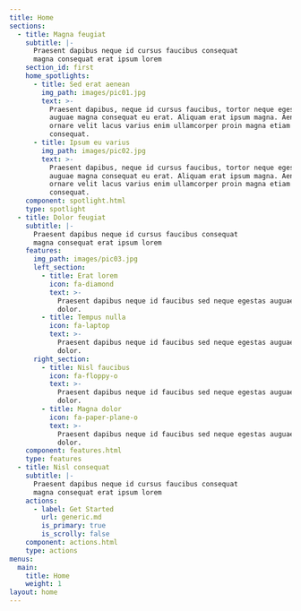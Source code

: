 ```yaml
---
title: Home
sections:
  - title: Magna feugiat
    subtitle: |-
      Praesent dapibus neque id cursus faucibus consequat  
      magna consequat erat ipsum lorem
    section_id: first
    home_spotlights:
      - title: Sed erat aenean
        img_path: images/pic01.jpg
        text: >-
          Praesent dapibus, neque id cursus faucibus, tortor neque egestas
          auguae magna consequat eu erat. Aliquam erat ipsum magna. Aenean
          ornare velit lacus varius enim ullamcorper proin magna etiam
          consequat.
      - title: Ipsum eu varius
        img_path: images/pic02.jpg
        text: >-
          Praesent dapibus, neque id cursus faucibus, tortor neque egestas
          auguae magna consequat eu erat. Aliquam erat ipsum magna. Aenean
          ornare velit lacus varius enim ullamcorper proin magna etiam
          consequat.
    component: spotlight.html
    type: spotlight
  - title: Dolor feugiat
    subtitle: |-
      Praesent dapibus neque id cursus faucibus consequat  
      magna consequat erat ipsum lorem
    features:
      img_path: images/pic03.jpg
      left_section:
        - title: Erat lorem
          icon: fa-diamond
          text: >-
            Praesent dapibus neque id faucibus sed neque egestas auguae ipsum
            dolor.
        - title: Tempus nulla
          icon: fa-laptop
          text: >-
            Praesent dapibus neque id faucibus sed neque egestas auguae ipsum
            dolor.
      right_section:
        - title: Nisl faucibus
          icon: fa-floppy-o
          text: >-
            Praesent dapibus neque id faucibus sed neque egestas auguae ipsum
            dolor.
        - title: Magna dolor
          icon: fa-paper-plane-o
          text: >-
            Praesent dapibus neque id faucibus sed neque egestas auguae ipsum
            dolor.
    component: features.html
    type: features
  - title: Nisl consequat
    subtitle: |-
      Praesent dapibus neque id cursus faucibus consequat  
      magna consequat erat ipsum lorem
    actions:
      - label: Get Started
        url: generic.md
        is_primary: true
        is_scrolly: false
    component: actions.html
    type: actions
menus:
  main:
    title: Home
    weight: 1
layout: home
---
```

